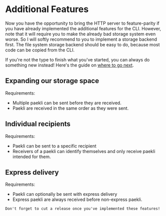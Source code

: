 # Additional Features

Now you have the opportunity to bring the HTTP server to feature-parity if you have already implemented the additional features for the CLI.
However, note that it will require you to make the already bad storage system even worse.
So I will softly recommend to you to implement a storage backend first.
The file system storage backend should be easy to do, because most code can be copied from the CLI.

If you're not the type to finish what you've started, you can always do something new instead!
Here's the guide on [where to go next](where_next.md).

## Expanding our storage space

Requirements:
- Multiple paekli can be sent before they are received.
- Paekli are received in the same order as they were sent.

## Individual recipients

Requirements:
- Paekli can be sent to a specific recipient
- Receivers of a paekli can identify themselves and only receive paekli intended for them.

## Express delivery

Requirements:
- Paekli can optionally be sent with express delivery
- Express paekli are always received before non-express paekli.

```admonish check title="Release"
Don't forget to cut a release once you've implemented these features!
```
